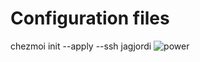 # Configuration files

chezmoi init --apply --ssh jagjordi
![power](https://github.com/user-attachments/assets/f006acd4-b76a-41db-a093-47adbbe1accd)
